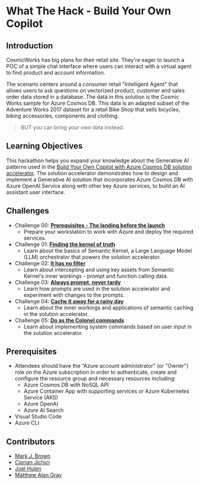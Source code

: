 # What The Hack - Build Your Own Copilot

## Introduction

CosmicWorks has big plans for their retail site. They're eager to launch a POC of a simple chat interface where users can interact with a virtual agent to find product and account information.

The scenario centers around a consumer retail "Intelligent Agent" that allows users to ask questions on vectorized product, customer and sales order data stored in a database. The data in this solution is the Cosmic Works sample for Azure Cosmos DB. This data is an adapted subset of the Adventure Works 2017 dataset for a retail Bike Shop that sells bicycles, biking accessories, components and clothing.

> BUT you can bring your own data instead.

## Learning Objectives

This hackathon helps you expand your knowledge about the Generative AI patterns used in the [Build Your Own Copilot with Azure Cosmos DB solution accelerator](https://github.com/Azure/BuildYourOwnCopilot). The solution accelerator demonstrates how to design and implement a Generative AI solution that incorporates Azure Cosmos DB with Azure OpenAI Service along with other key Azure services, to build an AI assistant user interface.

## Challenges

- Challenge 00: **[Prerequisites - The landing before the launch](Student/Challenge-00.md)**
	 - Prepare your workstation to work with Azure and deploy the required services.
- Challenge 01: **[Finding the kernel of truth](Student/Challenge-01.md)**
	 - Learn about the basics of Semantic Kernel, a Large Language Model (LLM) orchestrator that powers the solution accelerator.
- Challenge 02: **[It has no filter](Student/Challenge-02.md)**
	 - Learn about intercepting and using key assets from Semantic Kernel's inner workings - prompt and function calling data.
- Challenge 03: **[Always prompt, never tardy](Student/Challenge-03.md)**
	 - Learn how prompts are used in the solution accelerator and experiment with changes to the prompts.
- Challenge 04: **[Cache it away for a rainy day](Student/Challenge-04.md)**
	 - Learn about the inner workings and applications of semantic caching in the solution accelerator.
- Challenge 05: **[Do as the Colonel commands](Student/Challenge-05.md)**
	 - Learn about implementing system commands based on user input in the solution accelerator.

## Prerequisites

- Attendees should have the “Azure account administrator” (or "Owner") role on the Azure subscription in order to authenticate, create and configure the resource group and necessary resources including:
  - Azure Cosmos DB with NoSQL API
  - Azure Container App with supporting services _or_ Azure Kubernetes Service (AKS)
  - Azure OpenAI
  - Azure AI Search
- Visual Studio Code
- Azure CLI

## Contributors

- [Mark J. Brown](https://github.com/markjbrown)
- [Ciprian Jichici](https://github.com/ciprianjichici)
- [Joel Hulen](https://github.com/joelhulen)
- [Matthew Alan Gray](https://github.com/hatboyzero)
